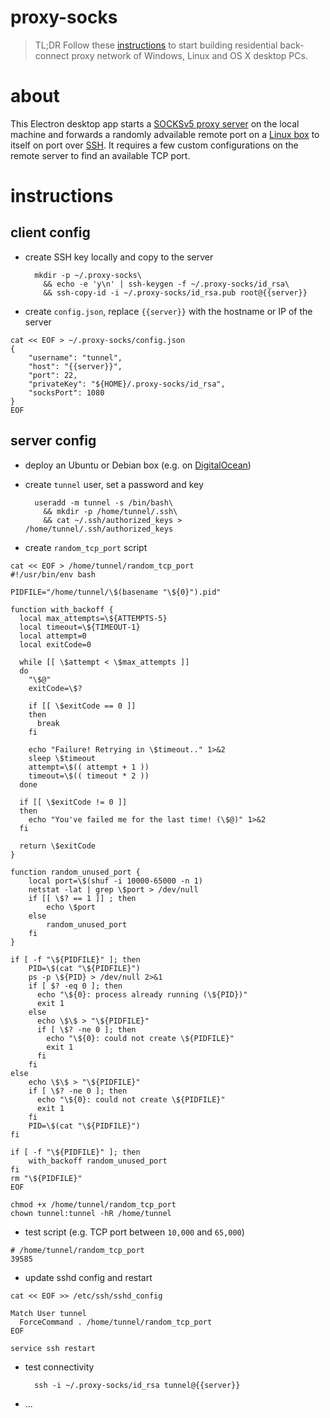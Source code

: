 # proxy-socks

> TL;DR
Follow these [instructions](#instructions) to start building residential back-connect proxy network of Windows, Linux and OS X desktop PCs.

# about
This Electron desktop app starts a [SOCKSv5 proxy server](https://github.com/mscdex/socksv5) on the local machine and forwards a randomly advailable remote port on a [Linux box](#server-config) to itself on port over [SSH](https://github.com/mscdex/ssh2). It requires a few custom configurations on the remote server to find an available TCP port.

# instructions

## client config
* create SSH key locally and copy to the server

        mkdir -p ~/.proxy-socks\
          && echo -e 'y\n' | ssh-keygen -f ~/.proxy-socks/id_rsa\
          && ssh-copy-id -i ~/.proxy-socks/id_rsa.pub root@{{server}}

* create `config.json`, replace `{{server}}` with the hostname or IP of the server
```
cat << EOF > ~/.proxy-socks/config.json
{
    "username": "tunnel",
    "host": "{{server}}",
    "port": 22,
    "privateKey": "${HOME}/.proxy-socks/id_rsa",
    "socksPort": 1080
}
EOF
```

## server config
* deploy an Ubuntu or Debian box (e.g. on [DigitalOcean](https://m.do.co/c/937b01397c94))

* create `tunnel` user, set a password and key

        useradd -m tunnel -s /bin/bash\
          && mkdir -p /home/tunnel/.ssh\
          && cat ~/.ssh/authorized_keys > /home/tunnel/.ssh/authorized_keys

* create `random_tcp_port` script
```
cat << EOF > /home/tunnel/random_tcp_port
#!/usr/bin/env bash

PIDFILE="/home/tunnel/\$(basename "\${0}").pid"

function with_backoff {
  local max_attempts=\${ATTEMPTS-5}
  local timeout=\${TIMEOUT-1}
  local attempt=0
  local exitCode=0

  while [[ \$attempt < \$max_attempts ]]
  do
    "\$@"
    exitCode=\$?

    if [[ \$exitCode == 0 ]]
    then
      break
    fi

    echo "Failure! Retrying in \$timeout.." 1>&2
    sleep \$timeout
    attempt=\$(( attempt + 1 ))
    timeout=\$(( timeout * 2 ))
  done

  if [[ \$exitCode != 0 ]]
  then
    echo "You've failed me for the last time! (\$@)" 1>&2
  fi

  return \$exitCode
}

function random_unused_port {
    local port=\$(shuf -i 10000-65000 -n 1)
    netstat -lat | grep \$port > /dev/null
    if [[ \$? == 1 ]] ; then
        echo \$port
    else
        random_unused_port
    fi
}

if [ -f "\${PIDFILE}" ]; then
    PID=\$(cat "\${PIDFILE}")
    ps -p \${PID} > /dev/null 2>&1
    if [ $? -eq 0 ]; then
      echo "\${0}: process already running (\${PID})"
      exit 1
    else
      echo \$\$ > "\${PIDFILE}"
      if [ \$? -ne 0 ]; then
        echo "\${0}: could not create \${PIDFILE}"
        exit 1
      fi
    fi
else
    echo \$\$ > "\${PIDFILE}"
    if [ \$? -ne 0 ]; then
      echo "\${0}: could not create \${PIDFILE}"
      exit 1
    fi
    PID=\$(cat "\${PIDFILE}")
fi

if [ -f "\${PIDFILE}" ]; then
    with_backoff random_unused_port
fi
rm "\${PIDFILE}"
EOF

chmod +x /home/tunnel/random_tcp_port
chown tunnel:tunnel -hR /home/tunnel
```

* test script (e.g. TCP port between `10,000` and `65,000`)
```
# /home/tunnel/random_tcp_port
39585
```

* update sshd config and restart
```
cat << EOF >> /etc/ssh/sshd_config

Match User tunnel
  ForceCommand . /home/tunnel/random_tcp_port
EOF

service ssh restart
```

* test connectivity

        ssh -i ~/.proxy-socks/id_rsa tunnel@{{server}}

* ...
